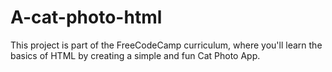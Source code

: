 # A-cat-photo-html
This project is part of the FreeCodeCamp curriculum, where you'll learn the basics of HTML by creating a simple and fun Cat Photo App.
